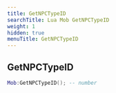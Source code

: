 ```yaml
---
title: GetNPCTypeID
searchTitle: Lua Mob GetNPCTypeID
weight: 1
hidden: true
menuTitle: GetNPCTypeID
---
```

## GetNPCTypeID
```lua
Mob:GetNPCTypeID(); -- number
```